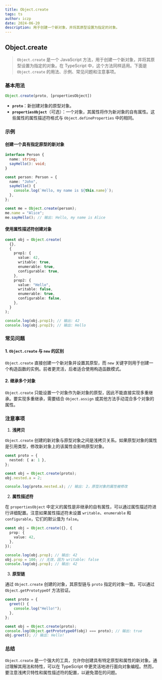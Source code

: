```yaml
---
title: Object.create
tags: ts
author: iczp
date: 2024-06-20
description: 用于创建一个新对象，并将其原型设置为指定的对象。
---
```


## Object.create

> `Object.create` 是一个 JavaScript 方法，用于创建一个新对象，并将其原型设置为指定的对象。在 TypeScript 中，这个方法同样适用。下面是 `Object.create` 的用法、示例、常见问题和注意事项。

### 基本用法

```typescript
Object.create(proto, [propertiesObject])
```

- **`proto`**：新创建对象的原型对象。
- **`propertiesObject`**（可选）：一个对象，其属性将作为新对象的自有属性。这些属性的属性描述符格式与 `Object.defineProperties` 中的相同。

### 示例

#### 创建一个具有指定原型的新对象

```typescript
interface Person {
  name: string;
  sayHello(): void;
}

const person: Person = {
  name: "John",
  sayHello() {
    console.log(`Hello, my name is ${this.name}`);
  },
};

const me = Object.create(person);
me.name = "Alice";
me.sayHello(); // 输出: Hello, my name is Alice
```

#### 使用属性描述符创建对象

```typescript
const obj = Object.create(
  {},
  {
    prop1: {
      value: 42,
      writable: true,
      enumerable: true,
      configurable: true,
    },
    prop2: {
      value: "Hello",
      writable: false,
      enumerable: true,
      configurable: false,
    },
  }
);

console.log(obj.prop1); // 输出: 42
console.log(obj.prop2); // 输出: Hello
```

### 常见问题

#### 1. **`Object.create` 与 `new` 的区别**

`Object.create` 直接创建一个新对象并设置其原型，而 `new` 关键字则用于创建一个构造函数的实例。前者更灵活，后者适合使用构造函数模式。

#### 2. **继承多个对象**

`Object.create` 只能设置一个对象作为新对象的原型，因此不能直接实现多重继承。要实现多重继承，需要结合 `Object.assign` 或其他方法手动混合多个对象的属性。

### 注意事项

1. **浅拷贝**

`Object.create` 创建的新对象与原型对象之间是浅拷贝关系。如果原型对象的属性是引用类型，修改新对象上的该属性会影响原型对象。

```typescript
const proto = {
  nested: { a: 1 },
};

const obj = Object.create(proto);
obj.nested.a = 2;

console.log(proto.nested.a); // 输出: 2，原型对象的属性被修改
```

2. **属性描述符**

在 `propertiesObject` 中定义的属性是非继承的自有属性，可以通过属性描述符进行详细配置。注意如果属性描述符未设置 `writable`、`enumerable` 和 `configurable`，它们的默认值为 `false`。

```typescript
const obj = Object.create({}, {
  prop: {
    value: 42,
  },
});

console.log(obj.prop); // 输出: 42
obj.prop = 100; // 无效，因为 writable: false
console.log(obj.prop); // 输出: 42
```

3. **原型链**

通过 `Object.create` 创建的对象，其原型链与 `proto` 指定的对象一致。可以通过 `Object.getPrototypeOf` 方法验证。

```typescript
const proto = {
  greet() {
    console.log("Hello!");
  },
};

const obj = Object.create(proto);
console.log(Object.getPrototypeOf(obj) === proto); // 输出: true
obj.greet(); // 输出: Hello!
```

### 总结

`Object.create` 是一个强大的工具，允许你创建具有特定原型和属性的新对象。通过理解其用法和特性，可以在 TypeScript 中更灵活地进行面向对象编程。然而，要注意浅拷贝特性和属性描述符的配置，以避免潜在的问题。